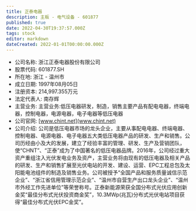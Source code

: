 ```yaml
---
title: 正泰电器
description: 主板 - 电气设备 - 601877
published: true
date: 2022-04-30T19:37:57.000Z
tags: stock
editor: markdown
dateCreated: 2022-01-01T00:00:00.000Z
---
```


- 公司名称: 浙江正泰电器股份有限公司
- 股票代码: 601877.SH
- 所在地: 浙江 - 温州市
- 成立日期: 1997年08月05日
- 注册资本: 214,997.355万元
- 法定代表人: 南存辉
- 主营业务: 主营业务:低压电器研发，制造，销售主要产品有配电电器，终端电器，控制电器，电源电器，电子电器等低压电器
- 公司官网: [www.chint.net](www.chint.net)
- 公司介绍: 公司是低压电器市场的龙头企业，主要从事配电电器、终端电器、控制电器、电源电器、电子电器五大类低压电器产品的研发、生产和销售。公司历经由小及大的发展，建立了经验丰富的管理、研发、生产及营销团队，使“CHNT”、“正泰”成为了中国著名的低压电器品牌。2016年，公司经过重大资产重组注入光伏发电业务及资产，主营业务将由现有的低压电器及相关产品的研发、生产和销售扩展至光伏电站的开发、建设、运营、EPC工程总包及太阳能电池组件的制造及销售业务。公司被授予“全国产品和服务质量诚信示范企业”、“浙江省信用管理示范企业”、“温州市自营生产出口龙头企业”、“温州市外经工作先进单位”等荣誉称号。正泰新能源荣获全国分布式光伏应用创新金奖“最佳分布式光伏投资商金奖”，10.3MWp(兆瓦)分布式光伏电站项目获得“最佳分布式光伏EPC金奖”。


